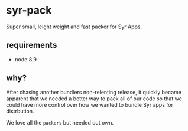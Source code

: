 # syr-pack

Super small, leight weight and fast packer for Syr Apps.

## requirements

* node 8.9

## why?

After chasing another bundlers non-relenting release, it quickly became apparent that we needed a better way to pack all of our code so that we could have more control over how we wanted to bundle Syr apps for distrbution.

We love all the `packers` but needed out own.
